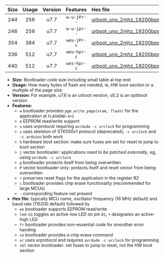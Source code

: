 |Size|Usage|Version|Features|Hex file|
|:-:|:-:|:-:|:-:|:--|
|244|256|u7.7|`w-u-jPr--`|[urboot_uno_2mhz_19200bps_led+b5_ur_vbl.hex](https://raw.githubusercontent.com/stefanrueger/urboot.hex/main/boards/uno/fcpu_2mhz/19200_bps/urboot_uno_2mhz_19200bps_led+b5_ur_vbl.hex)|
|248|256|u7.7|`w-u-jpr--`|[urboot_uno_2mhz_19200bps_led+b5_fr_ur_vbl.hex](https://raw.githubusercontent.com/stefanrueger/urboot.hex/main/boards/uno/fcpu_2mhz/19200_bps/urboot_uno_2mhz_19200bps_led+b5_fr_ur_vbl.hex)|
|354|384|u7.7|`weu-jPr-c`|[urboot_uno_2mhz_19200bps_ee_led+b5_fr_ce_ur_vbl.hex](https://raw.githubusercontent.com/stefanrueger/urboot.hex/main/boards/uno/fcpu_2mhz/19200_bps/urboot_uno_2mhz_19200bps_ee_led+b5_fr_ce_ur_vbl.hex)|
|336|512|u7.7|`weu-hpr-c`|[urboot_uno_2mhz_19200bps_ee_led+b5_fr_ce_ur.hex](https://raw.githubusercontent.com/stefanrueger/urboot.hex/main/boards/uno/fcpu_2mhz/19200_bps/urboot_uno_2mhz_19200bps_ee_led+b5_fr_ce_ur.hex)|
|440|512|u7.7|`wes-hpr-c`|[urboot_uno_2mhz_19200bps_ee_led+b5_fr_ce.hex](https://raw.githubusercontent.com/stefanrueger/urboot.hex/main/boards/uno/fcpu_2mhz/19200_bps/urboot_uno_2mhz_19200bps_ee_led+b5_fr_ce.hex)|

- **Size:** Bootloader code size including small table at top end
- **Usage:** How many bytes of flash are needed, ie, HW boot section or a multiple of the page size
- **Version:** For example, u7.6 is an urboot version, o5.2 is an optiboot version
- **Features:**
  + `w` bootloader provides `pgm_write_page(sram, flash)` for the application at `FLASHEND-4+1`
  + `e` EEPROM read/write support
  + `u` uses urprotocol requiring `avrdude -c urclock` for programming
  + `s` uses skeleton of STK500v1 protocol (deprecated); `-c urclock` and `-c arduino` both work
  + `h` hardware boot section: make sure fuses are set for reset to jump to boot section
  + `j` vector bootloader: applications *need to be patched externally*, eg, using `avrdude -c urclock`
  + `p` bootloader protects itself from being overwritten
  + `P` vector bootloader only: protects itself and reset vector from being overwritten
  + `r` preserves reset flags for the application in the register R2
  + `c` bootloader provides chip erase functionality (recommended for large MCUs)
  + `-` corresponding feature not present
- **Hex file:** typically MCU name, oscillator frequency (16 MHz default) and baud rate (115200 default) followed by
  + `ee` bootloader supports EEPROM read/write
  + `led-b1` toggles an active-low LED on pin `B1`, `+` designates an active-high LED
  + `fr` bootloader provides non-essential code for smoother error handing
  + `ce` bootloader provides a chip erase command
  + `ur` uses urprotocol and requires `avrdude -c urclock` for programming
  + `vbl` vector bootloader: set fuses to jump to reset, not the HW boot section

